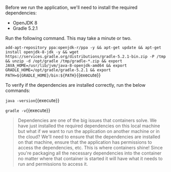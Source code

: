 Before we run the application, we'll need to install the required dependencies: 

* OpenJDK 8
* Gradle 5.2.1

Run the following command. This may take a minute or two.

`add-apt-repository ppa:openjdk-r/ppa -y && apt-get update && apt-get install openjdk-8-jdk -y && wget https://services.gradle.org/distributions/gradle-5.2.1-bin.zip -P /tmp && unzip -d /opt/gradle /tmp/gradle-*.zip && export JAVA_HOME=/usr/lib/jvm/java-8-openjdk-amd64 && export GRADLE_HOME=/opt/gradle/gradle-5.2.1 && export PATH=${GRADLE_HOME}/bin:${PATH}`{{execute}}

To verify if the dependencies are installed correctly, run the below commands:

`java -version`{{execute}}

`gradle -v`{{execute}}



>Dependencies are one of the big issues that containers solve. We have just installed the required dependencies on this local machine but what if we want to run the application on another machine or in the cloud?  We'll need to ensure that the dependencies are installed on that machine, ensure that the application has permissions to access the dependencies, etc. This is where containers shine!  Since you're packaging all the necessary dependencies into the container no matter where that container is started it will have what it needs to run and permissions to access it.
